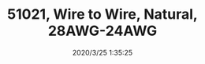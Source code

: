 ﻿---
layout: post 
title: 51021, Wire to Wire, Natural, 28AWG-24AWG
overview: PHR-3, Wire to Wire, Natural, 28AWG-24AWG
series: 51021
part_number: 307-1
thumb_img: static/202003/307-thumb-20200325093610.jpg
small_img: static/202003/307-20200325093610.jpg
date: 2020/3/25 1:35:25
---



